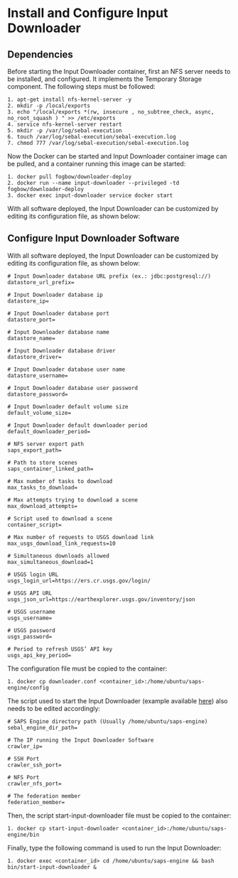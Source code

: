# Install and Configure Input Downloader

## Dependencies
Before starting the Input Downloader container, first an NFS server needs to be installed, and configured. It implements the Temporary Storage component. The following steps must be followed:
	
  ```
  1. apt-get install nfs-kernel-server -y
  2. mkdir -p /local/exports
  3. echo "/local/exports *(rw, insecure , no_subtree_check, async, no_root_squash ) " >> /etc/exports
  4. service nfs-kernel-server restart
  5. mkdir -p /var/log/sebal-execution
  6. touch /var/log/sebal-execution/sebal-execution.log
  7. chmod 777 /var/log/sebal-execution/sebal-execution.log
  ```
  
Now the Docker can be started and Input Downloader container image can be pulled, and a container running this image can be started:

  ```
  1. docker pull fogbow/downloader-deploy
  2. docker run --name input-downloader --privileged -td fogbow/downloader-deploy
  3. docker exec input-downloader service docker start
  ```

With all software deployed, the Input Downloader can be customized by editing its configuration file, as shown below:

## Configure Input Downloader Software
With all software deployed, the Input Downloader can be customized by editing its configuration file, as shown below: 

  ```
  # Input Downloader database URL prefix (ex.: jdbc:postgresql://)
  datastore_url_prefix=

  # Input Downloader database ip
  datastore_ip=

  # Input Downloader database port
  datastore_port=

  # Input Downloader database name
  datastore_name=

  # Input Downloader database driver
  datastore_driver=

  # Input Downloader database user name
  datastore_username=

  # Input Downloader database user password
  datastore_password=

  # Input Downloader default volume size
  default_volume_size=

  # Input Downloader default downloader period
  default_downloader_period=

  # NFS server export path
  saps_export_path=

  # Path to store scenes
  saps_container_linked_path=

  # Max number of tasks to download
  max_tasks_to_download=

  # Max attempts trying to download a scene
  max_download_attempts=

  # Script used to download a scene
  container_script=

  # Max number of requests to USGS download link
  max_usgs_download_link_requests=10

  # Simultaneous downloads allowed
  max_simultaneous_download=1

  # USGS login URL
  usgs_login_url=https://ers.cr.usgs.gov/login/

  # USGS API URL
  usgs_json_url=https://earthexplorer.usgs.gov/inventory/json

  # USGS username
  usgs_username=

  # USGS password
  usgs_password=

  # Period to refresh USGS’ API key
  usgs_api_key_period=
  ```

The configuration file must be copied to the container:

  ```
  1. docker cp downloader.conf <container_id>:/home/ubuntu/saps-engine/config
  ```

The script used to start the Input Downloader (example available [here](../bin/start-input-downloader)) also needs to be edited accordingly:

  ```
  # SAPS Engine directory path (Usually /home/ubuntu/saps-engine)
  sebal_engine_dir_path=

  # The IP running the Input Downloader Software
  crawler_ip=

  # SSH Port
  crawler_ssh_port=

  # NFS Port
  crawler_nfs_port=

  # The federation member
  federation_member=
  ```

Then, the script start-input-downloader file must be copied to the container:

  ```
  1. docker cp start-input-downloader <container_id>:/home/ubuntu/saps-engine/bin
  ```

Finally, type the following command is used to run the Input Downloader:

  ```
  1. docker exec <container_id> cd /home/ubuntu/saps-engine && bash bin/start-input-downloader &
  ```
